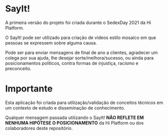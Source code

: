 # SayIt!

A primeira versão do projeto foi criada durante o SedexDay 2021 da Hi Platform.

O SayIt! pode ser utilizado para criação de vídeos estilo mosaíco em que pessoas se expressem sobre alguma causa.

Pode ser para enviar mensagens de final de ano a clientes, agradecer um colega por sua ajuda, lhe desejar sorte/melhora/sucesso, ou ainda para posicionamentos políticos, contra formas de injustiça, racismo e preconceito.

# Importante

Esta aplicação foi criada para utilização/validação de conceitos técnicos em um contexto de estudo e disseminação de conhecimento.

Qualquer mensagem passada utilizando o SayIt! **NÃO REFLETE EM NENHUMA HIPÓTESE O POSICIONAMENTO** da Hi Platform ou dos colaboradores deste repositório.
